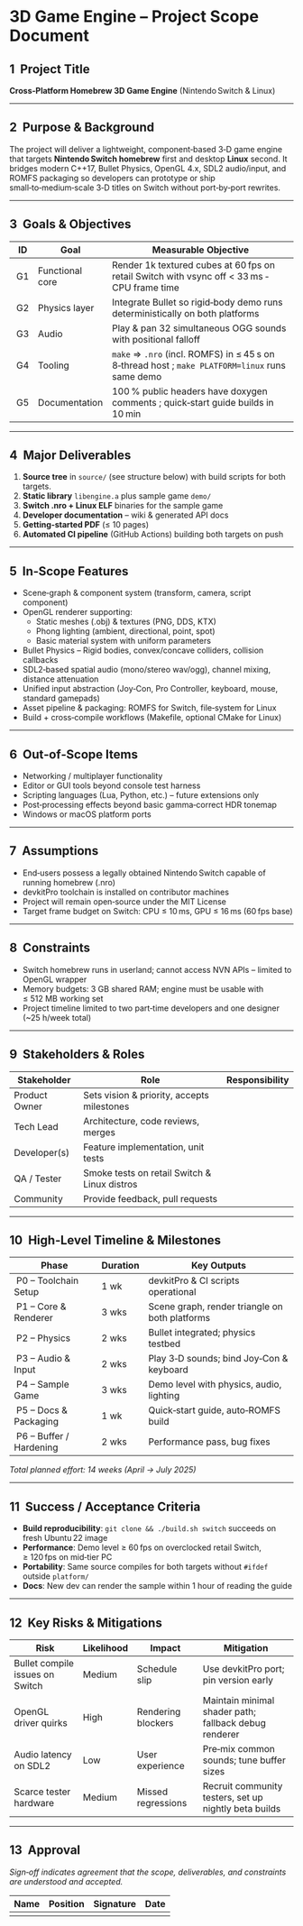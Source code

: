 # 3D Game Engine – Project Scope Document

## 1  Project Title
**Cross‑Platform Homebrew 3D Game Engine** (Nintendo Switch & Linux)

---
## 2  Purpose & Background
The project will deliver a lightweight, component‑based 3‑D game engine that targets **Nintendo Switch homebrew** first and desktop **Linux** second.  It bridges modern C++17, Bullet Physics, OpenGL 4.x, SDL2 audio/input, and ROMFS packaging so developers can prototype or ship small‑to‑medium‑scale 3‑D titles on Switch without port‑by‑port rewrites.

---
## 3  Goals & Objectives
| ID | Goal | Measurable Objective |
|----|------|----------------------|
| G1 | Functional core | Render 1k textured cubes at 60 fps on retail Switch with vsync off < 33 ms ‑ CPU frame time |
| G2 | Physics layer | Integrate Bullet so rigid‑body demo runs deterministically on both platforms |
| G3 | Audio | Play & pan 32 simultaneous OGG sounds with positional falloff |
| G4 | Tooling | `make` ⇒ `.nro` (incl. ROMFS) in ≤ 45 s on 8‑thread host ; `make PLATFORM=linux` runs same demo |
| G5 | Documentation | 100 % public headers have doxygen comments ; quick‑start guide builds in 10 min |

---
## 4  Major Deliverables
1. **Source tree** in `source/` (see structure below) with build scripts for both targets.
2. **Static library** `libengine.a` plus sample game `demo/`
3. **Switch .nro + Linux ELF** binaries for the sample game
4. **Developer documentation** – wiki & generated API docs
5. **Getting‑started PDF** (≤ 10 pages)
6. **Automated CI pipeline** (GitHub Actions) building both targets on push

---
## 5  In‑Scope Features
* Scene‑graph & component system (transform, camera, script component)
* OpenGL renderer supporting:
  * Static meshes (.obj) & textures (PNG, DDS, KTX)
  * Phong lighting (ambient, directional, point, spot)
  * Basic material system with uniform parameters
* Bullet Physics – Rigid bodies, convex/concave colliders, collision callbacks
* SDL2‑based spatial audio (mono/stereo wav/ogg), channel mixing, distance attenuation
* Unified input abstraction (Joy‑Con, Pro Controller, keyboard, mouse, standard gamepads)
* Asset pipeline & packaging: ROMFS for Switch, file‑system for Linux
* Build + cross‑compile workflows (Makefile, optional CMake for Linux)

---
## 6  Out‑of‑Scope Items
* Networking / multiplayer functionality
* Editor or GUI tools beyond console test harness
* Scripting languages (Lua, Python, etc.) – future extensions only
* Post‑processing effects beyond basic gamma‑correct HDR tonemap
* Windows or macOS platform ports

---
## 7  Assumptions
* End‑users possess a legally obtained Nintendo Switch capable of running homebrew (.nro)
* devkitPro toolchain is installed on contributor machines
* Project will remain open‑source under the MIT License
* Target frame budget on Switch: CPU ≤ 10 ms, GPU ≤ 16 ms (60 fps base)

---
## 8  Constraints
* Switch homebrew runs in userland; cannot access NVN APIs – limited to OpenGL wrapper
* Memory budgets: 3 GB shared RAM; engine must be usable with ≤ 512 MB working set
* Project timeline limited to two part‑time developers and one designer (~25 h/week total)

---
## 9  Stakeholders & Roles
| Stakeholder | Role | Responsibility |
|-------------|------|----------------|
| Product Owner | Sets vision & priority, accepts milestones |
| Tech Lead | Architecture, code reviews, merges |
| Developer(s) | Feature implementation, unit tests |
| QA / Tester | Smoke tests on retail Switch & Linux distros |
| Community | Provide feedback, pull requests |

---
## 10  High‑Level Timeline & Milestones
| Phase | Duration | Key Outputs |
|-------|----------|-------------|
| P0 – Toolchain Setup | 1 wk | devkitPro & CI scripts operational |
| P1 – Core & Renderer | 3 wks | Scene graph, render triangle on both platforms |
| P2 – Physics | 2 wks | Bullet integrated; physics testbed |
| P3 – Audio & Input | 2 wks | Play 3‑D sounds; bind Joy‑Con & keyboard |
| P4 – Sample Game | 3 wks | Demo level with physics, audio, lighting |
| P5 – Docs & Packaging | 1 wk | Quick‑start guide, auto‑ROMFS build |
| P6 – Buffer / Hardening | 2 wks | Performance pass, bug fixes |

_Total planned effort: 14 weeks (April → July 2025)_

---
## 11  Success / Acceptance Criteria
* **Build reproducibility**: `git clone && ./build.sh switch` succeeds on fresh Ubuntu 22 image
* **Performance**: Demo level ≥ 60 fps on overclocked retail Switch, ≥ 120 fps on mid‑tier PC
* **Portability**: Same source compiles for both targets without `#ifdef` outside `platform/`
* **Docs**: New dev can render the sample within 1 hour of reading the guide

---
## 12  Key Risks & Mitigations
| Risk | Likelihood | Impact | Mitigation |
|------|-----------|--------|-----------|
| Bullet compile issues on Switch | Medium | Schedule slip | Use devkitPro port; pin version early |
| OpenGL driver quirks | High | Rendering blockers | Maintain minimal shader path; fallback debug renderer |
| Audio latency on SDL2 | Low | User experience | Pre‑mix common sounds; tune buffer sizes |
| Scarce tester hardware | Medium | Missed regressions | Recruit community testers, set up nightly beta builds |

---
## 13  Approval
*Sign‑off indicates agreement that the scope, deliverables, and constraints are understood and accepted.*

| Name | Position | Signature | Date |
|------|----------|-----------|------|
|  |  |  |  |


